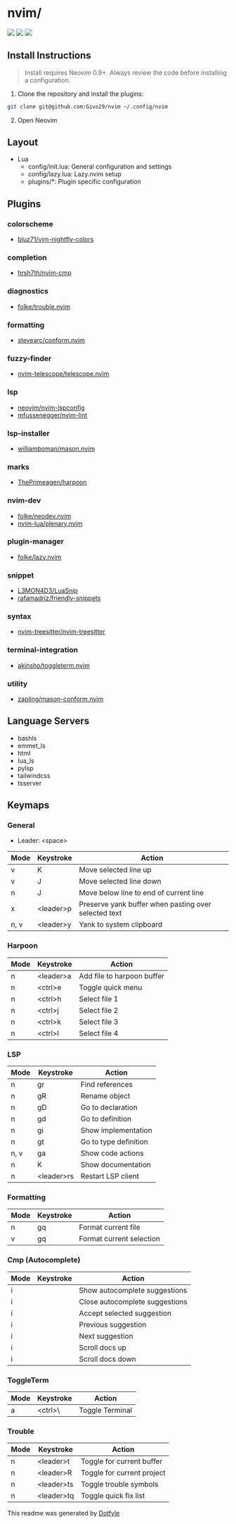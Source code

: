 # nvim/

<a href="https://dotfyle.com/Givo29/nvim"><img src="https://dotfyle.com/Givo29/nvim/badges/plugins?style=flat" /></a>
<a href="https://dotfyle.com/Givo29/nvim"><img src="https://dotfyle.com/Givo29/nvim/badges/leaderkey?style=flat" /></a>
<a href="https://dotfyle.com/Givo29/nvim"><img src="https://dotfyle.com/Givo29/nvim/badges/plugin-manager?style=flat" /></a>

## Install Instructions

> Install requires Neovim 0.9+. Always review the code before installing a configuration.

1. Clone the repository and install the plugins:

```sh
git clone git@github.com:Givo29/nvim ~/.config/nvim
```

2. Open Neovim

## Layout

- Lua
  - config/init.lua: General configuration and settings
  - config/lazy.lua: Lazy.nvim setup
  - plugins/\*: Plugin specific configuration

## Plugins

### colorscheme

- [bluz71/vim-nightfly-colors](https://dotfyle.com/plugins/bluz71/vim-nightfly-colors)

### completion

- [hrsh7th/nvim-cmp](https://dotfyle.com/plugins/hrsh7th/nvim-cmp)

### diagnostics

- [folke/trouble.nvim](https://dotfyle.com/plugins/folke/trouble.nvim)

### formatting

- [stevearc/conform.nvim](https://dotfyle.com/plugins/stevearc/conform.nvim)

### fuzzy-finder

- [nvim-telescope/telescope.nvim](https://dotfyle.com/plugins/nvim-telescope/telescope.nvim)

### lsp

- [neovim/nvim-lspconfig](https://dotfyle.com/plugins/neovim/nvim-lspconfig)
- [mfussenegger/nvim-lint](https://dotfyle.com/plugins/mfussenegger/nvim-lint)

### lsp-installer

- [williamboman/mason.nvim](https://dotfyle.com/plugins/williamboman/mason.nvim)

### marks

- [ThePrimeagen/harpoon](https://dotfyle.com/plugins/ThePrimeagen/harpoon)

### nvim-dev

- [folke/neodev.nvim](https://dotfyle.com/plugins/folke/neodev.nvim)
- [nvim-lua/plenary.nvim](https://dotfyle.com/plugins/nvim-lua/plenary.nvim)

### plugin-manager

- [folke/lazy.nvim](https://dotfyle.com/plugins/folke/lazy.nvim)

### snippet

- [L3MON4D3/LuaSnip](https://dotfyle.com/plugins/L3MON4D3/LuaSnip)
- [rafamadriz/friendly-snippets](https://dotfyle.com/plugins/rafamadriz/friendly-snippets)

### syntax

- [nvim-treesitter/nvim-treesitter](https://dotfyle.com/plugins/nvim-treesitter/nvim-treesitter)

### terminal-integration

- [akinsho/toggleterm.nvim](https://dotfyle.com/plugins/akinsho/toggleterm.nvim)

### utility

- [zapling/mason-conform.nvim](https://dotfyle.com/plugins/zapling/mason-conform.nvim)

## Language Servers

- bashls
- emmet_ls
- html
- lua_ls
- pylsp
- tailwindcss
- tsserver

## Keymaps

### General

- Leader: \<space>

| Mode | Keystroke  | Action                                               |
| ---- | ---------- | ---------------------------------------------------- |
| v    | K          | Move selected line up                                |
| v    | J          | Move selected line down                              |
| n    | J          | Move below line to end of current line               |
| x    | \<leader>p | Preserve yank buffer when pasting over selected text |
| n, v | \<leader>y | Yank to system clipboard                             |

### Harpoon

| Mode | Keystroke  | Action                     |
| ---- | ---------- | -------------------------- |
| n    | \<leader>a | Add file to harpoon buffer |
| n    | \<ctrl>e   | Toggle quick menu          |
| n    | \<ctrl>h   | Select file 1              |
| n    | \<ctrl>j   | Select file 2              |
| n    | \<ctrl>k   | Select file 3              |
| n    | \<ctrl>l   | Select file 4              |

### LSP

| Mode | Keystroke   | Action                |
| ---- | ----------- | --------------------- |
| n    | gr          | Find references       |
| n    | gR          | Rename object         |
| n    | gD          | Go to declaration     |
| n    | gd          | Go to definition      |
| n    | gi          | Show implementation   |
| n    | gt          | Go to type definition |
| n, v | ga          | Show code actions     |
| n    | K           | Show documentation    |
| n    | \<leader>rs | Restart LSP client    |

### Formatting

| Mode | Keystroke | Action                   |
| ---- | --------- | ------------------------ |
| n    | gq        | Format current file      |
| v    | gq        | Format current selection |

### Cmp (Autocomplete)

| Mode | Keystroke | Action                         |
| ---- | --------- | ------------------------------ |
| i    | <C-Space> | Show autocomplete suggestions  |
| i    | <C-e>     | Close autocomplete suggestions |
| i    | <CR>      | Accept selected suggestion     |
| i    | <C-k>     | Previous suggestion            |
| i    | <C-j>     | Next suggestion                |
| i    | <C-b>     | Scroll docs up                 |
| i    | <C-f>     | Scroll docs down               |

### ToggleTerm

| Mode | Keystroke | Action          |
| ---- | --------- | --------------- |
| a    | \<ctrl>\  | Toggle Terminal |

### Trouble

| Mode | Keystroke   | Action                     |
| ---- | ----------- | -------------------------- |
| n    | \<leader>t  | Toggle for current buffer  |
| n    | \<leader>R  | Toggle for current project |
| n    | \<leader>ts | Toggle trouble symbols     |
| n    | \<leader>tq | Toggle quick fix list      |

This readme was generated by [Dotfyle](https://dotfyle.com)
